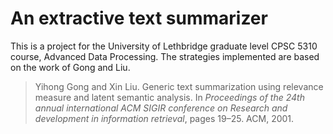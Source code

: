# An extractive text summarizer

This is a project for the University of Lethbridge graduate level CPSC 5310
course, Advanced Data Processing. The strategies implemented are based on the
work of Gong and Liu.

> Yihong Gong and Xin Liu. Generic text summarization using relevance measure
> and latent semantic analysis.
> In _Proceedings of the 24th annual international ACM SIGIR conference on
> Research and development in information retrieval_, pages 19–25. ACM, 2001.
